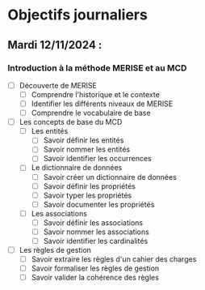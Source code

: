 # Objectifs journaliers

## Mardi 12/11/2024 :

### Introduction à la méthode MERISE et au MCD

- [ ] Découverte de MERISE
  - [ ] Comprendre l'historique et le contexte
  - [ ] Identifier les différents niveaux de MERISE
  - [ ] Comprendre le vocabulaire de base

- [ ] Les concepts de base du MCD
  - [ ] Les entités
    - [ ] Savoir définir les entités
    - [ ] Savoir nommer les entités
    - [ ] Savoir identifier les occurrences
  
  - [ ] Le dictionnaire de données
    - [ ] Savoir créer un dictionnaire de données
    - [ ] Savoir définir les propriétés
    - [ ] Savoir typer les propriétés
    - [ ] Savoir documenter les propriétés
  
  - [ ] Les associations
    - [ ] Savoir définir les associations
    - [ ] Savoir nommer les associations
    - [ ] Savoir identifier les cardinalités

- [ ] Les règles de gestion
  - [ ] Savoir extraire les règles d'un cahier des charges
  - [ ] Savoir formaliser les règles de gestion
  - [ ] Savoir valider la cohérence des règles
